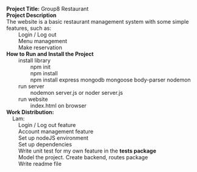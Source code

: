 **Project Title:**
Group8 Restaurant  
**Project Description**  
The website is a basic restaurant management system with some simple features, such as:  
&nbsp; &nbsp; &nbsp; &nbsp;  Login / Log out  
&nbsp;	&nbsp; &nbsp;  &nbsp; Menu management  
&nbsp; &nbsp; &nbsp; &nbsp; Make reservation  
**How to Run and Install the Project**    
&nbsp; &nbsp; &nbsp; &nbsp;  install library  
&nbsp; &nbsp; &nbsp; &nbsp;	&nbsp; &nbsp; &nbsp; &nbsp;	npm init  
	&nbsp; &nbsp; &nbsp; &nbsp; &nbsp; &nbsp; &nbsp; &nbsp;	npm install  
	&nbsp; &nbsp; &nbsp; &nbsp; &nbsp; &nbsp; &nbsp; &nbsp; npm install express mongodb mongoose body-parser nodemon  
&nbsp; &nbsp; &nbsp; &nbsp;  run server  
	&nbsp; &nbsp; &nbsp; &nbsp; &nbsp; &nbsp; &nbsp; &nbsp;	nodemon server.js or noder server.js  
&nbsp; &nbsp; &nbsp; &nbsp;  run website  
	&nbsp; &nbsp; &nbsp; &nbsp; &nbsp; &nbsp; &nbsp; &nbsp; index.html on browser  
 **Work Distribution:**  
 &nbsp; &nbsp; Lam:  
 &nbsp; &nbsp; &nbsp; &nbsp;  Login / Log out feature  
 &nbsp; &nbsp; &nbsp; &nbsp;  Account management feature  
 &nbsp; &nbsp; &nbsp; &nbsp;  Set up nodeJS environment  
 &nbsp; &nbsp; &nbsp; &nbsp;  Set up dependencies  
 &nbsp; &nbsp; &nbsp; &nbsp;  Write unit test for my own feature in the **tests package**  
 &nbsp; &nbsp; &nbsp; &nbsp;  Model the project. Create backend, routes package  
 &nbsp; &nbsp; &nbsp; &nbsp;  Write readme file  
 
	

	
